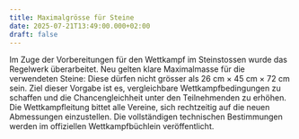 ```yaml
---
title: Maximalgrösse für Steine
date: 2025-07-21T13:49:00.000+02:00
draft: false
---
```

Im Zuge der Vorbereitungen für den Wettkampf im Steinstossen wurde das Regelwerk überarbeitet. Neu gelten klare Maximalmasse für die verwendeten Steine: Diese dürfen nicht grösser als 26 cm × 45 cm × 72 cm sein. Ziel dieser Vorgabe ist es, vergleichbare Wettkampfbedingungen zu schaffen und die Chancengleichheit unter den Teilnehmenden zu erhöhen. Die Wettkampfleitung bittet alle Vereine, sich rechtzeitig auf die neuen Abmessungen einzustellen. Die vollständigen technischen Bestimmungen werden im offiziellen Wettkampfbüchlein veröffentlicht.

